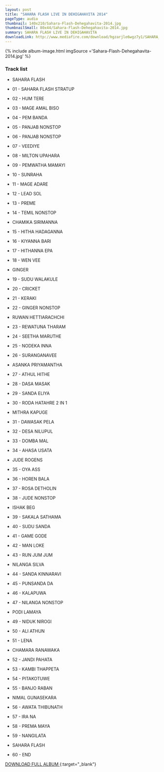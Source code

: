 ```yaml
---
layout: post
title: "SAHARA FLASH LIVE IN DEHIGAHAVITA 2014"
pageType: audio
thumbnail: 140x210/Sahara-Flash-Dehegahavita-2014.jpg
thumbnailSmall: 80x44/Sahara-Flash-Dehegahavita-2014.jpg
summary: SAHARA FLASH LIVE IN DEHIGAHAVITA
downloadLink: http://www.mediafire.com/download/hgzarjle6wgz7y1/SAHARA_FLASH_LIVE_IN_DEHIGAHAVITA_2014.rar
---
```


<div class="ab-player" data-boourl="https://audioboom.com/publishing/playlist/v3?autoplay=false&boo_content_type=playlist&data_for_content_type=1274418&image_option=small&link_color=%2358d1eb&player_theme=light&show_title=true&src=https%3A%2F%2Fapi.audioboom.com%2Fplaylists%2F1274418-sahara-flash-live-in-dehigahavita-2014" data-boowidth="100%" data-maxheight="285" data-iframestyle="background-color:transparent; display:block; min-width:300px; max-width:700px;" style="background-color:transparent;"></div><script type="text/javascript">(function() { var po = document.createElement("script"); po.type = "text/javascript"; po.async = true; po.src = "https://d15mj6e6qmt1na.cloudfront.net/cdn/embed.js"; var s = document.getElementsByTagName("script")[0]; s.parentNode.insertBefore(po, s); })();</script>

{% include album-image.html imgSource ='Sahara-Flash-Dehegahavita-2014.jpg' %}

### Track list 

- SAHARA FLASH

- 01 - SAHARA FLASH STRATUP 
- 02 - HUM TERE 
- 03 - MAGE AMAL BISO  
- 04 - PEM BANDA   
- 05 - PANJAB NONSTOP  
- 06 - PANJAB NONSTOP  
- 07 - VEEDIYE 
- 08 - MILTON UPAHARA
- 09 - PEMWATHA MAMAYI
- 10 - SUNRAHA  
- 11 - MAGE ADARE 
- 12 - LEAD SOL
- 13 - PREME 
- 14 - TEMIL NONSTOP  

- CHAMIKA SIRIMANNA

- 15 - HITHA HADAGANNA 
- 16 - KIYANNA BARI  
- 17 - HITHANNA EPA  
- 18 - WEN VEE  

- GINGER

- 19 - SUDU WALAKULE  
- 20 - CRICKET
- 21 - KERAKI 
- 22 - GINGER NONSTOP  

- RUWAN HETTIARACHCHI

- 23 - REWATUNA THARAM 
- 24 - SEETHA MARUTHE  
- 25 - NODEKA INNA  
- 26 - SURANGANAVEE 

- ASANKA PRIYAMANTHA

- 27 - ATHUL HITHE  
- 28 - DASA MASAK  
- 29 - SANDA ELIYA  
- 30 - RODA HATAHRE 2 IN 1 

- MITHRA KAPUGE

- 31 - DAWASAK PELA 
- 32 - DESA NILUPUL  
- 33 - DOMBA MAL 
- 34 - AHASA USATA 

- JUDE ROGENS

- 35 - OYA ASS 
- 36 - HOREN BALA 
- 37 - ROSA DETHOLIN 
- 38 - JUDE NONSTOP 

- ISHAK BEG

- 39 - SAKALA SATHAMA 
- 40 - SUDU SANDA  
- 41 - GAME GODE  
- 42 - MAN LOKE  
- 43 - RUN JUM JUM  

- NILANGA SILVA

- 44 - SANDA KINNARAVI  
- 45 - PUNSANDA DA 
- 46 - KALAPUWA  
- 47 - NILANGA NONSTOP

- PODI LAMAYA

- 49 - NIDUK NIROGI 
- 50 - ALI ATHUN  
- 51 - LENA 

- CHAMARA RANAWAKA

- 52 - JANDI PAHATA  
- 53 - KAMBI THAPPETA 
- 54 - PITAKOTUWE  
- 55 - BANJO RABAN  

- NIMAL GUNASEKARA

- 56 - AWATA THIBUNATH 
- 57 - IRA NA 
- 58 - PREMA MAYA 
- 59 - NANGILATA 

- SAHARA FLASH

- 60 - END 

[DOWNLOAD FULL ALBUM ](http://www.mediafire.com/download/hgzarjle6wgz7y1/SAHARA_FLASH_LIVE_IN_DEHIGAHAVITA_2014.rar){:target="_blank"}
